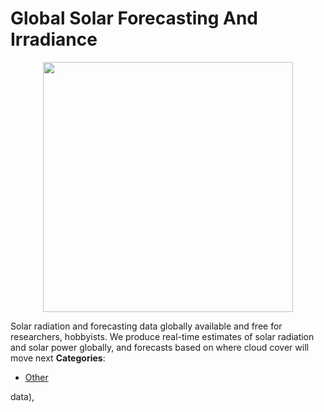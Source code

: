 # Global Solar Forecasting And Irradiance

<p align="center">
    <img width="400" src="https://raw.githubusercontent.com/awesome-apis/awesome-apis/apis/global-solar-forecasting-and-irradiance/logo_256x256.png" />
</p>


Solar radiation and forecasting data globally available and free for researchers, hobbyists.  We produce real-time estimates of solar radiation and solar power globally, and forecasts based on where cloud cover will move next
**Categories**:

- [Other](https://github/awesome-apis/awesome-apis#other)



data),


